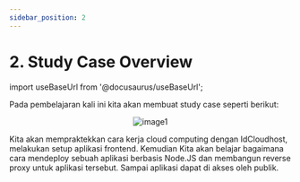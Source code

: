 ```yaml
---
sidebar_position: 2
---
```


# 2. Study Case Overview

import useBaseUrl from '@docusaurus/useBaseUrl';

Pada pembelajaran kali ini kita akan membuat study case seperti berikut:

  <center>
  <img alt="image1" src={useBaseUrl('img/docs/cloud35.png')} />
  </center>

Kita akan mempraktekkan cara kerja cloud computing dengan IdCloudhost, melakukan setup aplikasi frontend. Kemudian Kita akan belajar bagaimana cara mendeploy sebuah aplikasi berbasis Node.JS dan membangun reverse proxy untuk aplikasi tersebut. Sampai aplikasi dapat di akses oleh publik.
